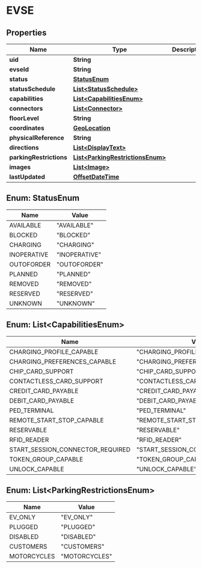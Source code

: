 # EVSE

## Properties
Name | Type | Description | Notes
------------ | ------------- | ------------- | -------------
**uid** | **String** |  |  [optional]
**evseId** | **String** |  |  [optional]
**status** | [**StatusEnum**](#StatusEnum) |  |  [optional]
**statusSchedule** | [**List&lt;StatusSchedule&gt;**](StatusSchedule.md) |  |  [optional]
**capabilities** | [**List&lt;CapabilitiesEnum&gt;**](#List&lt;CapabilitiesEnum&gt;) |  |  [optional]
**connectors** | [**List&lt;Connector&gt;**](Connector.md) |  |  [optional]
**floorLevel** | **String** |  |  [optional]
**coordinates** | [**GeoLocation**](GeoLocation.md) |  |  [optional]
**physicalReference** | **String** |  |  [optional]
**directions** | [**List&lt;DisplayText&gt;**](DisplayText.md) |  |  [optional]
**parkingRestrictions** | [**List&lt;ParkingRestrictionsEnum&gt;**](#List&lt;ParkingRestrictionsEnum&gt;) |  |  [optional]
**images** | [**List&lt;Image&gt;**](Image.md) |  |  [optional]
**lastUpdated** | [**OffsetDateTime**](OffsetDateTime.md) |  |  [optional]

<a name="StatusEnum"></a>
## Enum: StatusEnum
Name | Value
---- | -----
AVAILABLE | &quot;AVAILABLE&quot;
BLOCKED | &quot;BLOCKED&quot;
CHARGING | &quot;CHARGING&quot;
INOPERATIVE | &quot;INOPERATIVE&quot;
OUTOFORDER | &quot;OUTOFORDER&quot;
PLANNED | &quot;PLANNED&quot;
REMOVED | &quot;REMOVED&quot;
RESERVED | &quot;RESERVED&quot;
UNKNOWN | &quot;UNKNOWN&quot;

<a name="List<CapabilitiesEnum>"></a>
## Enum: List&lt;CapabilitiesEnum&gt;
Name | Value
---- | -----
CHARGING_PROFILE_CAPABLE | &quot;CHARGING_PROFILE_CAPABLE&quot;
CHARGING_PREFERENCES_CAPABLE | &quot;CHARGING_PREFERENCES_CAPABLE&quot;
CHIP_CARD_SUPPORT | &quot;CHIP_CARD_SUPPORT&quot;
CONTACTLESS_CARD_SUPPORT | &quot;CONTACTLESS_CARD_SUPPORT&quot;
CREDIT_CARD_PAYABLE | &quot;CREDIT_CARD_PAYABLE&quot;
DEBIT_CARD_PAYABLE | &quot;DEBIT_CARD_PAYABLE&quot;
PED_TERMINAL | &quot;PED_TERMINAL&quot;
REMOTE_START_STOP_CAPABLE | &quot;REMOTE_START_STOP_CAPABLE&quot;
RESERVABLE | &quot;RESERVABLE&quot;
RFID_READER | &quot;RFID_READER&quot;
START_SESSION_CONNECTOR_REQUIRED | &quot;START_SESSION_CONNECTOR_REQUIRED&quot;
TOKEN_GROUP_CAPABLE | &quot;TOKEN_GROUP_CAPABLE&quot;
UNLOCK_CAPABLE | &quot;UNLOCK_CAPABLE&quot;

<a name="List<ParkingRestrictionsEnum>"></a>
## Enum: List&lt;ParkingRestrictionsEnum&gt;
Name | Value
---- | -----
EV_ONLY | &quot;EV_ONLY&quot;
PLUGGED | &quot;PLUGGED&quot;
DISABLED | &quot;DISABLED&quot;
CUSTOMERS | &quot;CUSTOMERS&quot;
MOTORCYCLES | &quot;MOTORCYCLES&quot;
